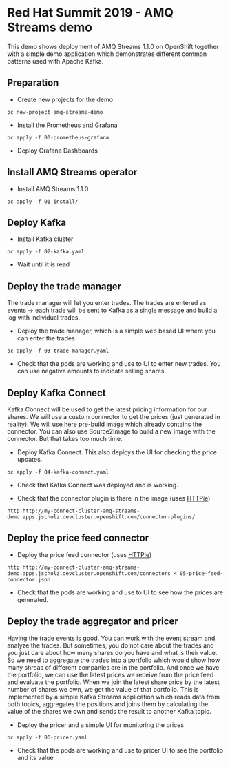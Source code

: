 # Red Hat Summit 2019 - AMQ Streams demo

This demo shows deployment of AMQ Streams 1.1.0 on OpenShift together with a simple demo application which demonstrates different common patterns used with Apache Kafka.

## Preparation

* Create new projects for the demo

```
oc new-project amq-streams-demo
```

* Install the Prometheus and Grafana

```
oc apply -f 00-prometheus-grafana
```

* Deploy Grafana Dashboards

## Install AMQ Streams operator

* Install AMQ Streams 1.1.0

```
oc apply -f 01-install/
```

## Deploy Kafka

* Install Kafka cluster

```
oc apply -f 02-kafka.yaml
```

* Wait until it is read

## Deploy the trade manager

The trade manager will let you enter trades.
The trades are entered as events -> each trade will be sent to Kafka as a single message and build a log with individual trades.

* Deploy the trade manager, which is a simple web based UI where you can enter the trades 

```
oc apply -f 03-trade-manager.yaml
```

* Check that the pods are working and use to UI to enter new trades. You can use negative amounts to indicate selling shares.

## Deploy Kafka Connect

Kafka Connect will be used to get the latest pricing information for our shares.
We will use a custom connector to get the prices (just generated in reality).
We will use here pre-build image which already contains the connector.
You can also use Source2Image to build a new image with the connector.
But that takes too much time.

* Deploy Kafka Connect. 
This also deploys the UI for checking the price updates. 

```
oc apply -f 04-kafka-connect.yaml
```

* Check that Kafka Connect was deployed and is working.

* Check that the connector plugin is there in the image (uses [HTTPie](https://httpie.org/))

```
http http://my-connect-cluster-amq-streams-demo.apps.jscholz.devcluster.openshift.com/connector-plugins/
```

## Deploy the price feed connector

* Deploy the price feed connector (uses [HTTPie](https://httpie.org/))

```
http http://my-connect-cluster-amq-streams-demo.apps.jscholz.devcluster.openshift.com/connectors < 05-price-feed-connector.json
```

* Check that the pods are working and use to UI to see how the prices are generated.

## Deploy the trade aggregator and pricer

Having the trade events is good.
You can work with the event stream and analyze the trades.
But sometimes, you do not care about the trades and you just care about how many shares do you have and what is their value.
So we need to aggregate the trades into a portfolio which would show how many shreas of different companies are in the portfolio.
And once we have the portfolio, we can use the latest prices we receive from the price feed and evaluate the portfolio.
When we join the latest share price by the latest number of shares we own, we get the value of that portfolio.
This is implemented by a simple Kafka Streams application which reads data from both topics, aggregates the positions and joins them by calculating the value of the shares we own and sends the result to another Kafka topic. 

* Deploy the pricer and a simple UI for monitoring the prices
```
oc apply -f 06-pricer.yaml
```

* Check that the pods are working and use to pricer UI to see the portfolio and its value
